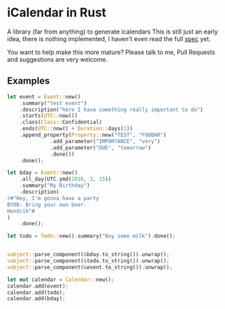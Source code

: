 # iCalendar in Rust

A library (far from anything) to generate icalendars
This is still just an early idea, there is nothing implemented,
I haven't even read the full [spec](http://tools.ietf.org/html/rfc5545) yet.

You want to help make this more mature? Please talk to me, Pull Requests and suggestions are very welcome.

## Examples 

```rust
let event = Event::new()
    .summary("test event")
    .description("here I have something really important to do")
    .starts(UTC::now())
    .class(Class::Confidential)
    .ends(UTC::now() + Duration::days(1))
    .append_property(Property::new("TEST", "FOOBAR")
              .add_parameter("IMPORTANCE", "very")
              .add_parameter("DUE", "tomorrow")
              .done())
    .done();

let bday = Event::new()
    .all_day(UTC.ymd(2016, 3, 15))
    .summary("My Birthday")
    .description(
r#"Hey, I'm gonna have a party
BYOB: Bring your own beer.
Hendrik"#
)
    .done();

let todo = Todo::new().summary("Buy some milk").done();


vobject::parse_component(&bday.to_string()).unwrap();
vobject::parse_component(&todo.to_string()).unwrap();
vobject::parse_component(&event.to_string()).unwrap();

let mut calendar = Calendar::new();
calendar.add(event);
calendar.add(todo);
calendar.add(bday);
```
